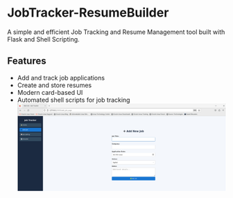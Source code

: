 # JobTracker-ResumeBuilder
A simple and efficient Job Tracking and Resume Management tool built with Flask and Shell Scripting.
## Features
- Add and track job applications  
- Create and store resumes   
- Modern card-based UI  
- Automated shell scripts for job tracking  
![image alt](https://github.com/Ashish-j0511/JobTracker-ResumeBuilder/blob/b640d013d824ccd05408ba0ffc410c891fe254f5/add_job.png)
